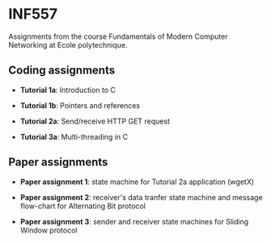 # INF557

Assignments from the course Fundamentals of Modern Computer Networking at Ecole polytechnique.

## Coding assignments

- **Tutorial 1a**: Introduction to C

- **Tutorial 1b**: Pointers and references

- **Tutorial 2a**: Send/receive HTTP GET request

- **Tutorial 3a**: Multi-threading in C

## Paper assignments

- **Paper assignment 1**: state machine for Tutorial 2a application (wgetX)

- **Paper assignment 2**: receiver's data tranfer state machine and message flow-chart for Alternating Bit protocol

- **Paper assignment 3**: sender and receiver state machines for Sliding Window protocol

